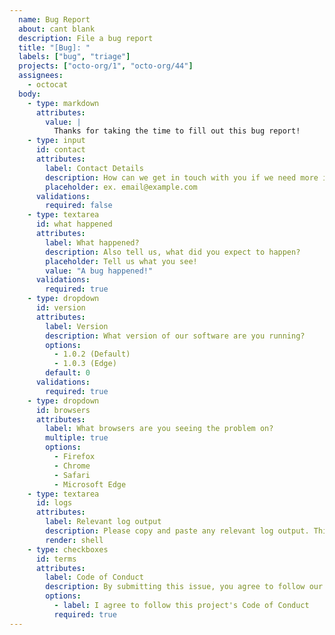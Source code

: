 ```yaml
---
  name: Bug Report 
  about: cant blank
  description: File a bug report
  title: "[Bug]: "
  labels: ["bug", "triage"]
  projects: ["octo-org/1", "octo-org/44"]
  assignees: 
    - octocat
  body: 
    - type: markdown
      attributes: 
        value: | 
          Thanks for taking the time to fill out this bug report!
    - type: input
      id: contact
      attributes: 
        label: Contact Details
        description: How can we get in touch with you if we need more info? 
        placeholder: ex. email@example.com
      validations: 
        required: false
    - type: textarea
      id: what happened
      attributes: 
        label: What happened?
        description: Also tell us, what did you expect to happen? 
        placeholder: Tell us what you see!
        value: "A bug happened!"
      validations: 
        required: true
    - type: dropdown
      id: version
      attributes: 
        label: Version
        description: What version of our software are you running?
        options: 
          - 1.0.2 (Default)
          - 1.0.3 (Edge)
        default: 0
      validations: 
        required: true
    - type: dropdown
      id: browsers
      attributes: 
        label: What browsers are you seeing the problem on?
        multiple: true
        options: 
          - Firefox
          - Chrome
          - Safari
          - Microsoft Edge
    - type: textarea
      id: logs
      attributes: 
        label: Relevant log output
        description: Please copy and paste any relevant log output. This will be automatically formatted into code, so no need for backticks.
        render: shell
    - type: checkboxes
      id: terms
      attributes: 
        label: Code of Conduct
        description: By submitting this issue, you agree to follow our [Code of Conduct] (https://example.com)
        options: 
          - label: I agree to follow this project's Code of Conduct 
          required: true
---
```

